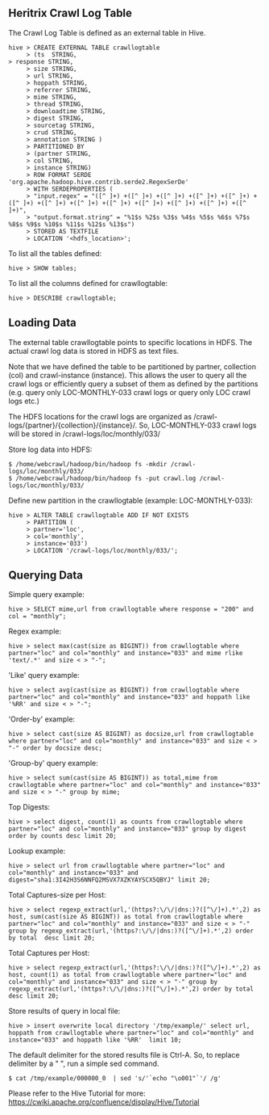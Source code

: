 Heritrix Crawl Log Table
-------------------------

The Crawl Log Table is defined as an external table in Hive.

```
hive > CREATE EXTERNAL TABLE crawllogtable                                                                                             
     > (ts  STRING,                                                                                                              > response STRING,
     > size STRING,
     > url STRING,
     > hoppath STRING,
     > referrer STRING,
     > mime STRING,
     > thread STRING,
     > downloadtime STRING,
     > digest STRING,
     > sourcetag STRING,
     > crud STRING,
     > annotation STRING )
     > PARTITIONED BY 
     > (partner STRING,
     > col STRING,
     > instance STRING)
     > ROW FORMAT SERDE 'org.apache.hadoop.hive.contrib.serde2.RegexSerDe'
     > WITH SERDEPROPERTIES (
     > "input.regex" = "([^ ]+) +([^ ]+) +([^ ]+) +([^ ]+) +([^ ]+) +([^ ]+) +([^ ]+) +([^ ]+) +([^ ]+) +([^ ]+) +([^ ]+) +([^ ]+) +([^ ]+)",
     > "output.format.string" = "%1$s %2$s %3$s %4$s %5$s %6$s %7$s %8$s %9$s %10$s %11$s %12$s %13$s")
     > STORED AS TEXTFILE
     > LOCATION '<hdfs_location>';
```

To list all the tables defined:

```
hive > SHOW tables;
```

To list all the columns defined for crawllogtable:

```
hive > DESCRIBE crawllogtable;
```

Loading Data
------------

The external table crawllogtable points to specific locations in HDFS. The actual crawl log data is stored in HDFS as text files. 

Note that we have defined the table to be partitioned by partner, collection (col) and crawl-instance (instance). This allows the user to query all the crawl logs or efficiently query a subset of them as defined by the partitions (e.g. query only LOC-MONTHLY-033 crawl logs or query only LOC crawl logs etc.)

The HDFS locations for the crawl logs are organized as /crawl-logs/{partner}/{collection}/{instance}/. So, LOC-MONTHLY-033 crawl logs will be stored in /crawl-logs/loc/monthly/033/


Store log data into HDFS:

```
$ /home/webcrawl/hadoop/bin/hadoop fs -mkdir /crawl-logs/loc/monthly/033/
$ /home/webcrawl/hadoop/bin/hadoop fs -put crawl.log /crawl-logs/loc/monthly/033/
```

Define new partition in the crawllogtable (example: LOC-MONTHLY-033):

```
hive > ALTER TABLE crawllogtable ADD IF NOT EXISTS
     > PARTITION (
     > partner='loc',
     > col='monthly',
     > instance='033')
     > LOCATION '/crawl-logs/loc/monthly/033/';
```

Querying Data
-------------

Simple query example:

```
hive > SELECT mime,url from crawllogtable where response = "200" and col = "monthly";
```

Regex example:

```
hive > select max(cast(size as BIGINT)) from crawllogtable where partner="loc" and col="monthly" and instance="033" and mime rlike 'text/.*' and size < > "-";
```

'Like' query example:

```
hive > select avg(cast(size as BIGINT)) from crawllogtable where partner="loc" and col="monthly" and instance="033" and hoppath like '%RR' and size < > "-";
```

'Order-by' example:

```
hive > select cast(size AS BIGINT) as docsize,url from crawllogtable where partner="loc" and col="monthly" and instance="033" and size < > "-" order by docsize desc;
```

'Group-by' query example:

```
hive > select sum(cast(size AS BIGINT)) as total,mime from crawllogtable where partner="loc" and col="monthly" and instance="033" and size < > "-" group by mime;
```

Top Digests:

```
hive > select digest, count(1) as counts from crawllogtable where partner="loc" and col="monthly" and instance="033" group by digest order by counts desc limit 20;
```

Lookup example:

```
hive > select url from crawllogtable where partner="loc" and col="monthly" and instance="033" and digest="sha1:3I42H3S6NNFQ2MSVX7XZKYAYSCX5QBYJ" limit 20;
```

Total Captures-size per Host:

```
hive > select regexp_extract(url,'(https?:\/\/|dns:)?([^\/]+).*',2) as host, sum(cast(size AS BIGINT)) as total from crawllogtable where partner="loc" and col="monthly" and instance="033" and size < > "-" group by regexp_extract(url,'(https?:\/\/|dns:)?([^\/]+).*',2) order by total  desc limit 20;
```

Total Captures per Host:

```
hive > select regexp_extract(url,'(https?:\/\/|dns:)?([^\/]+).*',2) as host, count(1) as total from crawllogtable where partner="loc" and col="monthly" and instance="033" and size < > "-" group by regexp_extract(url,'(https?:\/\/|dns:)?([^\/]+).*',2) order by total  desc limit 20;
```

Store results of query in local file:

```
hive > insert overwrite local directory '/tmp/example/' select url, hoppath from crawllogtable where partner="loc" and col="monthly" and instance="033" and hoppath like '%RR'  limit 10;
```

The default delimiter for the stored results file is Ctrl-A. So, to replace delimiter by a " ", run a simple sed command.

```
$ cat /tmp/example/000000_0  | sed 's/'`echo "\o001"`'/ /g'
```

Please refer to the Hive Tutorial for more: https://cwiki.apache.org/confluence/display/Hive/Tutorial

